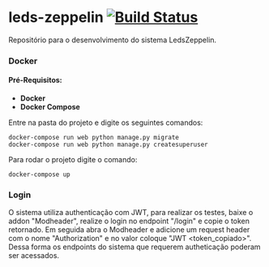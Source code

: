 # leds-zeppelin [![Build Status](https://travis-ci.org/asleao/leds-zeppellin-api.svg?branch=feature%2FLZ-MODELS)](https://travis-ci.org/asleao/leds-zeppellin-api)

Repositório para o desenvolvimento do sistema LedsZeppelin.


### Docker

#### Pré-Requisitos:
* **Docker**
* **Docker Compose**

Entre na pasta do projeto e digite os seguintes comandos:

    docker-compose run web python manage.py migrate
    docker-compose run web python manage.py createsuperuser

Para rodar o projeto digite o comando:

    docker-compose up

### Login

O sistema utiliza authenticação com JWT, para realizar os testes, baixe o addon "Modheader", realize o login no endpoint "/login" e copie o token retornado. Em seguida abra o Modheader e adicione um request header com o nome "Authorization" e no valor coloque "JWT <token_copiado>". Dessa forma os endpoints do sistema que requerem autheticação poderam ser acessados.

